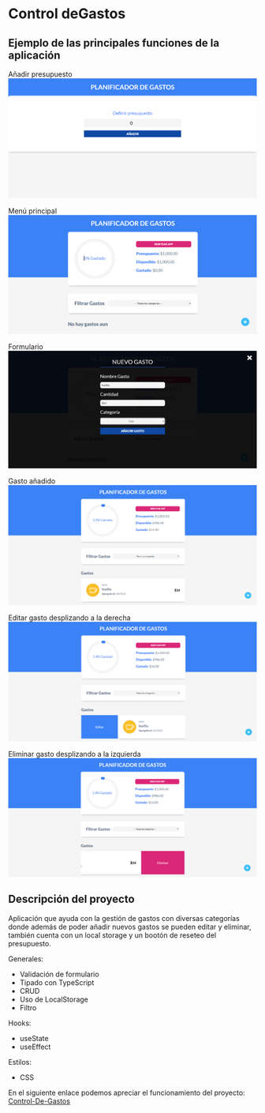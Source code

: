 # Control deGastos

## Ejemplo de las principales funciones de la aplicación

Añadir presupuesto
![Formulario presupuesto](https://github.com/dianagelbern/Control-Gastos/blob/main/src/assets/definir_presupuesto.png)

Menú principal
![Menú principal](https://github.com/dianagelbern/Control-Gastos/blob/main/src/assets/menu.png)

Formulario
![Formulario rellenado](https://github.com/dianagelbern/Control-Gastos/blob/main/src/assets/form_2.png)

Gasto añadido
![Ejemplo de un gasto añadido](https://github.com/dianagelbern/Control-Gastos/blob/main/src/assets/gasto_added.png)

Editar gasto desplizando a la derecha
![Ejemplo de botón de editor de gastos](https://github.com/dianagelbern/Control-Gastos/blob/main/src/assets/edit.png)

Eliminar gasto desplizando a la izquierda
![Ejemplo de botón de eliminar gasto](https://github.com/dianagelbern/Control-Gastos/blob/main/src/assets/delete.png)

## Descripción del proyecto

Aplicación que ayuda con la gestión de gastos con diversas categorías donde además de poder añadir nuevos gastos se pueden editar y eliminar, también cuenta con un local storage y un bootón de reseteo del presupuesto.

Generales:
- Validación de formulario
- Tipado con TypeScript
- CRUD
- Uso de LocalStorage
- Filtro

Hooks:
- useState
- useEffect

Estilos:
- CSS

En el siguiente enlace podemos apreciar el funcionamiento del proyecto: [Control-De-Gastos](https://stupendous-frangollo-c7a576.netlify.app/) 

